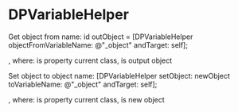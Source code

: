 DPVariableHelper
================

Get object from name:
id outObject = [DPVariableHelper objectFromVariableName: @"_object" andTarget: self];

, where: 
<object> is property current class,
<outObject> is output object


Set object to object name:
[DPVariableHelper setObject: newObject toVariableName: @"_object" andTarget: self];

, where:
<object> is property current class,
<newObject> is new object
